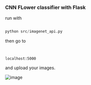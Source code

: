 ### CNN FLower classifier with Flask 

run with

``` python

python src/imagenet_api.py


```


then go to 


``` 


localhost:5000

```



and upload your images. 


![image](images/examples.png)
